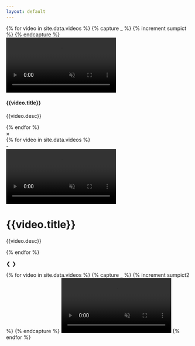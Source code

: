 ```yaml
---
layout: default
---
```

<div class="gallery">
	{% for video in site.data.videos %}
	{% capture _ %}
	{% increment sumpict %}
	{% endcapture %}
	<div class="example" onclick="openModal();currentSlide({{sumpict}})" cursor>
        <video class="content" src="{{video.video_path}}" autoplay loop muted></video>
      <div class="exampleInfo">
        <div class="info1">
            <h4>{{video.title}}</h4>
          <p>{{video.desc}}</p>
        </div>
      </div>
    </div>
    {% endfor %}
</div>     

<div id="myModal" class="modal">
  <span class="close cursor" onclick="closeModal()">&times;</span>
  <div class="modal-content">
	{% for video in site.data.videos %}
   <div class="mySlides">
      <div class="numbertext">-</div>
      <video class="content" src="{{video.video_path}}" autoplay loop controls muted></video>
         <div class="caption-container">
      <h1>{{video.title}}</h1>
          <p>{{video.desc}}</p>
    </div>
    </div>
      {% endfor %}

   <a class="prev" onclick="plusSlides(-1)">&#10094;</a>
   <a class="next" onclick="plusSlides(1)">&#10095;</a>



   <div class="column">
   	{% for video in site.data.videos %}
   	{% capture _ %}
   	{% increment sumpict2 %}
   	{% endcapture %}
      <video class="democursor" src="{{video.video_path}}" onclick="currentSlide({{sumpict2}})" autoplay loop muted></video>
      {% endfor %}
    </div>
  </div>
</div>

<script>
function openModal() {
  document.getElementById("myModal").style.display = "block";
}

function closeModal() {
  document.getElementById("myModal").style.display = "none";
}

var slideIndex = 1;
showSlides(slideIndex);

function plusSlides(n) {
  showSlides(slideIndex += n);
}

function currentSlide(n) {
  showSlides(slideIndex = n);
}

function showSlides(n) {
  var i;
  var slides = document.getElementsByClassName("mySlides");
  var dots = document.getElementsByClassName("demo");
  var captionText = document.getElementById("caption");
  if (n > slides.length) {slideIndex = 1}
  if (n < 1) {slideIndex = slides.length}
  for (i = 0; i < slides.length; i++) {
      slides[i].style.display = "none";
  }
  for (i = 0; i < dots.length; i++) {
      dots[i].className = dots[i].className.replace(" active", "");
  }
  slides[slideIndex-1].style.display = "block";
  dots[slideIndex-1].className += " active";
  captionText.innerHTML = dots[slideIndex-1].alt;
}
</script>

